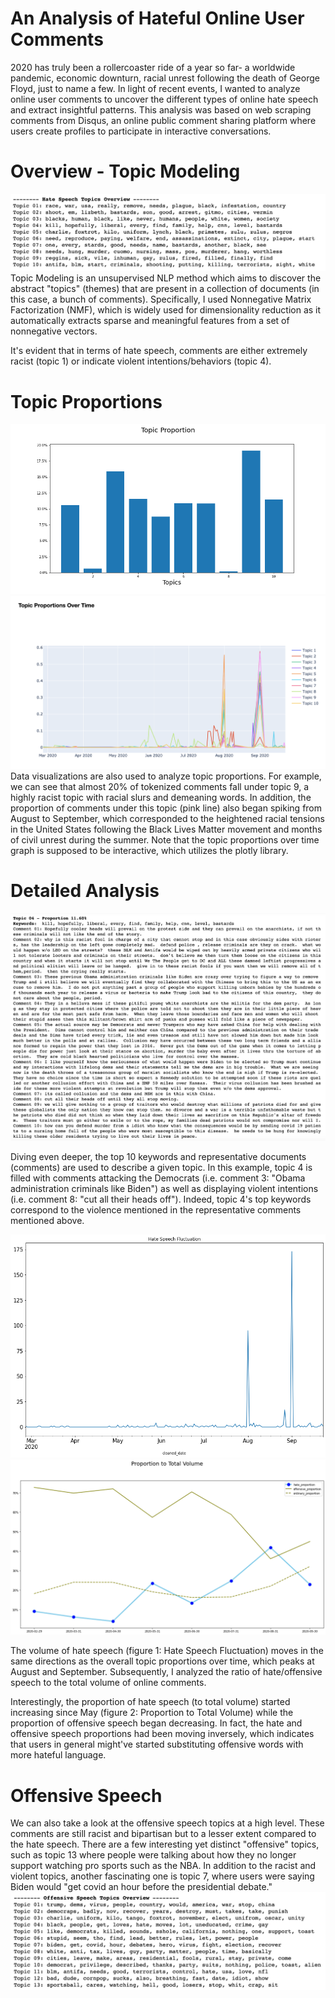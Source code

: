 
# An Analysis of Hateful Online User Comments
2020 has truly been a rollercoaster ride of a year so far- a worldwide pandemic, economic downturn, racial unrest following the death of George Floyd, just to name a few. In light of recent events, I wanted to analyze online user comments to uncover the different types of online hate speech and extract insightful patterns. This analysis was based on web scraping comments from Disqus, an online public comment sharing platform where users create profiles to participate in interactive conversations. 

# Overview - Topic Modeling
![hate_overview](images/hate_overview.png)
Topic Modeling is an unsupervised NLP method which aims to discover the abstract "topics" (themes) that are present in a collection of documents (in this case, a bunch of comments). Specifically, I used Nonnegative Matrix Factorization (NMF), which is widely used for dimensionality reduction as it automatically extracts sparse and meaningful features from a set of nonnegative vectors. 

It's evident that in terms of hate speech, comments are either extremely racist (topic 1) or indicate violent intentions/behaviors (topic 4). 

# Topic Proportions
![proportion_bargraph](images/proportion_bargraph.png)
![proportions_overtime](images/proportions_overtime.png)
Data visualizations are also used to analyze topic proportions. For example, we can see that almost 20% of tokenized comments fall under topic 9, a highly racist topic with racial slurs and demeaning words. In addition, the proportion of comments under this topic (pink line) also began spiking from August to September, which corresponded to the heightened racial tensions in the United States following the Black Lives Matter movement and months of civil unrest during the summer. Note that the topic proportions over time graph is supposed to be interactive, which utilizes the plotly library. 

# Detailed Analysis 
![example_topic](images/example_topic.png)

Diving even deeper, the top 10 keywords and representative documents (comments) are used to describe a given topic. In this example, topic 4 is filled with comments attacking the Democrats (i.e. comment 3: "Obama administration criminals like Biden") as well as displaying violent intentions (i.e. comment 8: "cut all their heads off"). Indeed, topic 4's top keywords correspond to the violence mentioned in the representative comments mentioned above.

![hate_fluctuation](images/hate_fluctuation.png)
![proportion_to_total](images/proportion_to_total.png)

The volume of hate speech (figure 1: Hate Speech Fluctuation) moves in the same directions as the overall topic proportions over time, which peaks at August and September. Subsequently, I analyzed the ratio of hate/offensive speech to the total volume of online comments.

Interestingly, the proportion of hate speech (to total volume) started increasing since May (figure 2: Proportion to Total Volume) while the proportion of offensive speech began decreasing. In fact, the hate and offensive speech proportions had been moving inversely, which indicates that users in general might've started substituting offensive words with more hateful language.

# Offensive Speech
We can also take a look at the offensive speech topics at a high level. These comments are still racist and bipartisan but to a lesser extent compared to the hate speech. There are a few interesting yet distinct "offensive" topics, such as topic 13 where people were talking about how they no longer support watching pro sports such as the NBA. In addition to the racist and violent topics, another fascinating one is topic 7, where users were saying Biden would "get covid an hour before the presidential debate." 
![offensive_overview](images/offensive_overview.png)
